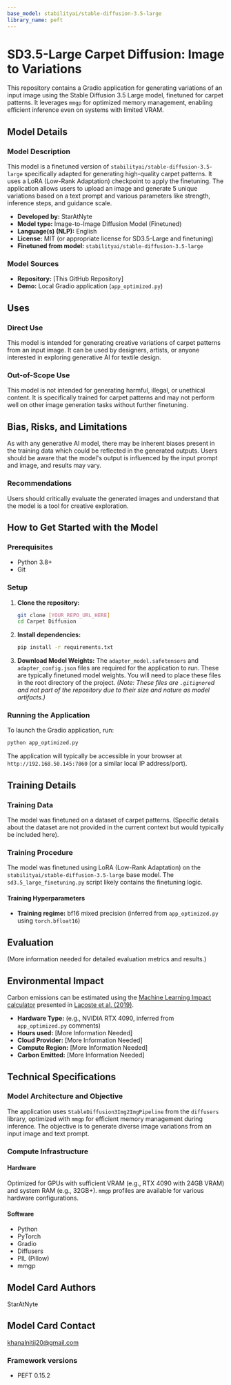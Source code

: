 ```yaml
---
base_model: stabilityai/stable-diffusion-3.5-large
library_name: peft
---
```


# SD3.5-Large Carpet Diffusion: Image to Variations

This repository contains a Gradio application for generating variations of an input image using the Stable Diffusion 3.5 Large model, finetuned for carpet patterns. It leverages `mmgp` for optimized memory management, enabling efficient inference even on systems with limited VRAM.

## Model Details

### Model Description

This model is a finetuned version of `stabilityai/stable-diffusion-3.5-large` specifically adapted for generating high-quality carpet patterns. It uses a LoRA (Low-Rank Adaptation) checkpoint to apply the finetuning. The application allows users to upload an image and generate 5 unique variations based on a text prompt and various parameters like strength, inference steps, and guidance scale.

- **Developed by:** StarAtNyte
- **Model type:** Image-to-Image Diffusion Model (Finetuned)
- **Language(s) (NLP):** English
- **License:** MIT (or appropriate license for SD3.5-Large and finetuning)
- **Finetuned from model:** `stabilityai/stable-diffusion-3.5-large`

### Model Sources

- **Repository:** [This GitHub Repository]
- **Demo:** Local Gradio application (`app_optimized.py`)

## Uses

### Direct Use

This model is intended for generating creative variations of carpet patterns from an input image. It can be used by designers, artists, or anyone interested in exploring generative AI for textile design.

### Out-of-Scope Use

This model is not intended for generating harmful, illegal, or unethical content. It is specifically trained for carpet patterns and may not perform well on other image generation tasks without further finetuning.

## Bias, Risks, and Limitations

As with any generative AI model, there may be inherent biases present in the training data which could be reflected in the generated outputs. Users should be aware that the model's output is influenced by the input prompt and image, and results may vary.

### Recommendations

Users should critically evaluate the generated images and understand that the model is a tool for creative exploration.

## How to Get Started with the Model

### Prerequisites

- Python 3.8+
- Git

### Setup

1.  **Clone the repository:**
    ```bash
    git clone [YOUR_REPO_URL_HERE]
    cd Carpet Diffusion
    ```
2.  **Install dependencies:**
    ```bash
    pip install -r requirements.txt
    ```
3.  **Download Model Weights:**
    The `adapter_model.safetensors` and `adapter_config.json` files are required for the application to run. These are typically finetuned model weights. You will need to place these files in the root directory of the project.
    *(Note: These files are `.gitignore`d and not part of the repository due to their size and nature as model artifacts.)*

### Running the Application

To launch the Gradio application, run:

```bash
python app_optimized.py
```

The application will typically be accessible in your browser at `http://192.168.50.145:7860` (or a similar local IP address/port).

## Training Details

### Training Data

The model was finetuned on a dataset of carpet patterns. (Specific details about the dataset are not provided in the current context but would typically be included here).

### Training Procedure

The model was finetuned using LoRA (Low-Rank Adaptation) on the `stabilityai/stable-diffusion-3.5-large` base model. The `sd3.5_large_finetuning.py` script likely contains the finetuning logic.

#### Training Hyperparameters

- **Training regime:** bf16 mixed precision (inferred from `app_optimized.py` using `torch.bfloat16`)

## Evaluation

(More information needed for detailed evaluation metrics and results.)

## Environmental Impact

Carbon emissions can be estimated using the [Machine Learning Impact calculator](https://mlco2.github.io/impact#compute) presented in [Lacoste et al. (2019)](https://arxiv.org/abs/1910.09700).

- **Hardware Type:** (e.g., NVIDIA RTX 4090, inferred from `app_optimized.py` comments)
- **Hours used:** [More Information Needed]
- **Cloud Provider:** [More Information Needed]
- **Compute Region:** [More Information Needed]
- **Carbon Emitted:** [More Information Needed]

## Technical Specifications

### Model Architecture and Objective

The application uses `StableDiffusion3Img2ImgPipeline` from the `diffusers` library, optimized with `mmgp` for efficient memory management during inference. The objective is to generate diverse image variations from an input image and text prompt.

### Compute Infrastructure

#### Hardware

Optimized for GPUs with sufficient VRAM (e.g., RTX 4090 with 24GB VRAM) and system RAM (e.g., 32GB+). `mmgp` profiles are available for various hardware configurations.

#### Software

- Python
- PyTorch
- Gradio
- Diffusers
- PIL (Pillow)
- mmgp

## Model Card Authors

StarAtNyte

## Model Card Contact

khanalnitij20@gmail.com

### Framework versions

- PEFT 0.15.2
